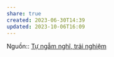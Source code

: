 ```yaml
---
share: true
created: 2023-06-30T14:39
updated: 2023-10-06T16:09
---
```

Nguồn:: [Tự ngẫm nghĩ, trải nghiệm](../../%CE%9E%20Ngu%E1%BB%93n/T%E1%BB%B1%20ng%E1%BA%ABm%20ngh%C4%A9,%20tr%E1%BA%A3i%20nghi%E1%BB%87m.md)
